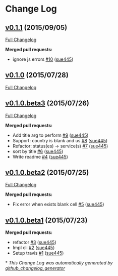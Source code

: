 # Change Log

## [v0.1.1](https://github.com/sue445/apple_system_status/tree/v0.1.1) (2015/09/05)
[Full Changelog](https://github.com/sue445/apple_system_status/compare/v0.1.0...v0.1.1)

**Merged pull requests:**

- ignore js errors [\#10](https://github.com/sue445/apple_system_status/pull/10) ([sue445](https://github.com/sue445))

## [v0.1.0](https://github.com/sue445/apple_system_status/tree/v0.1.0) (2015/07/28)
[Full Changelog](https://github.com/sue445/apple_system_status/compare/v0.1.0.beta3...v0.1.0)

## [v0.1.0.beta3](https://github.com/sue445/apple_system_status/tree/v0.1.0.beta3) (2015/07/26)
[Full Changelog](https://github.com/sue445/apple_system_status/compare/v0.1.0.beta2...v0.1.0.beta3)

**Merged pull requests:**

- Add title arg to perform [\#9](https://github.com/sue445/apple_system_status/pull/9) ([sue445](https://github.com/sue445))
- Support: country is blank and us [\#8](https://github.com/sue445/apple_system_status/pull/8) ([sue445](https://github.com/sue445))
- Refactor: status\(es\) -\> service\(s\) [\#7](https://github.com/sue445/apple_system_status/pull/7) ([sue445](https://github.com/sue445))
- sort by title [\#6](https://github.com/sue445/apple_system_status/pull/6) ([sue445](https://github.com/sue445))
-  Write readme [\#4](https://github.com/sue445/apple_system_status/pull/4) ([sue445](https://github.com/sue445))

## [v0.1.0.beta2](https://github.com/sue445/apple_system_status/tree/v0.1.0.beta2) (2015/07/25)
[Full Changelog](https://github.com/sue445/apple_system_status/compare/v0.1.0.beta1...v0.1.0.beta2)

**Merged pull requests:**

- Fix error when exists blank cell [\#5](https://github.com/sue445/apple_system_status/pull/5) ([sue445](https://github.com/sue445))

## [v0.1.0.beta1](https://github.com/sue445/apple_system_status/tree/v0.1.0.beta1) (2015/07/23)
**Merged pull requests:**

- refactor [\#3](https://github.com/sue445/apple_system_status/pull/3) ([sue445](https://github.com/sue445))
- Impl cli [\#2](https://github.com/sue445/apple_system_status/pull/2) ([sue445](https://github.com/sue445))
- Setup travis [\#1](https://github.com/sue445/apple_system_status/pull/1) ([sue445](https://github.com/sue445))



\* *This Change Log was automatically generated by [github_changelog_generator](https://github.com/skywinder/Github-Changelog-Generator)*
